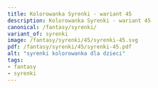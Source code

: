 ```yaml
---
title: Kolorowanka Syrenki - wariant 45
description: Kolorowanka Syrenki - wariant 45
canonical: /fantasy/syrenki/
variant_of: syrenki
image: /fantasy/syrenki/45/syrenki-45.svg
pdf: /fantasy/syrenki/45/syrenki-45.pdf
alt: "syrenki kolorowanka dla dzieci"
tags:
- fantasy
- syrenki
---
```

